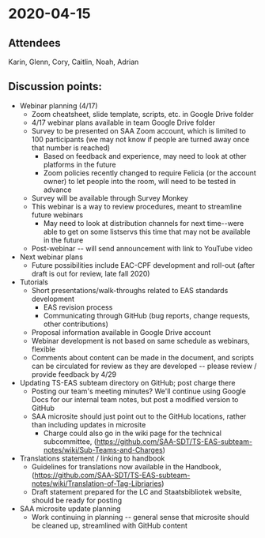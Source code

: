 # 2020-04-15

## Attendees
Karin, Glenn, Cory, Caitlin, Noah, Adrian

## Discussion points:
- Webinar planning (4/17)
  - Zoom cheatsheet, slide template, scripts, etc. in Google Drive folder
  - 4/17 webinar plans available in team Google Drive folder
  - Survey to be presented on SAA Zoom account, which is limited to 100 participants (we may not know if people are turned away once that number is reached)
    - Based on feedback and experience, may need to look at other platforms in the future 
    - Zoom policies recently changed to require Felicia (or the account owner) to let people into the room, will need to be tested in advance
  - Survey will be available through Survey Monkey
  - This webinar is a way to review procedures, meant to streamline future webinars
    - May need to look at distribution channels for next time--were able to get on some listservs this time that may not be available in the future
  - Post-webinar -- will send announcement with link to YouTube video
- Next webinar plans
  - Future possibilities include EAC-CPF development and roll-out (after draft is out for review, late fall 2020)
- Tutorials
  - Short presentations/walk-throughs related to EAS standards development
    - EAS revision process
    - Communicating through GitHub (bug reports, change requests, other contributions)
  - Proposal information available in Google Drive account 
  - Webinar development is not based on same schedule as webinars, flexible
  - Comments about content can be made in the document, and scripts can be circulated for review as they are developed -- please review / provide feedback by 4/29
- Updating TS-EAS subteam directory on GitHub; post charge there
  - Posting our team's meeting minutes? We'll continue using Google Docs for our internal team notes, but post a modified version to GitHub
  - SAA microsite should just point out to the GitHub locations, rather than including updates in microsite
      - Charge could also go in the wiki page for the technical subcommittee, (https://github.com/SAA-SDT/TS-EAS-subteam-notes/wiki/Sub-Teams-and-Charges)
- Translations statement / linking to handbook 
  - Guidelines for translations now available in the Handbook, (https://github.com/SAA-SDT/TS-EAS-subteam-notes/wiki/Translation-of-Tag-Libriaries)
  - Draft statement prepared for the LC and Staatsbibliotek website, should be ready for posting
- SAA microsite update planning
  - Work continuing in planning -- general sense that microsite should be cleaned up, streamlined with GitHub content
